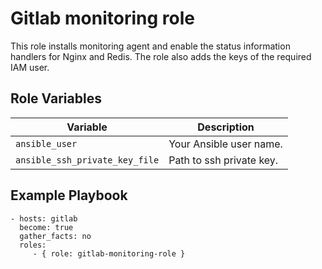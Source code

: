 Gitlab monitoring role
=========

This role installs monitoring agent and enable the status information handlers for Nginx and Redis. The role also adds the keys of the required IAM user.

Role Variables
--------------

| Variable                      | Description                                          |
|-------------------------------|------------------------------------------------------|
| `ansible_user`                | Your Ansible user name.                              |
| `ansible_ssh_private_key_file`| Path to ssh private key.                             |

Example Playbook
----------------

    - hosts: gitlab
      become: true
      gather_facts: no
      roles:
         - { role: gitlab-monitoring-role }
